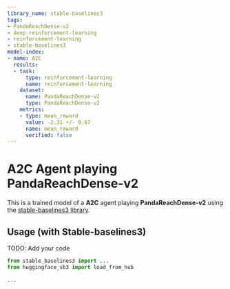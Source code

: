 ```yaml
---
library_name: stable-baselines3
tags:
- PandaReachDense-v2
- deep-reinforcement-learning
- reinforcement-learning
- stable-baselines3
model-index:
- name: A2C
  results:
  - task:
      type: reinforcement-learning
      name: reinforcement-learning
    dataset:
      name: PandaReachDense-v2
      type: PandaReachDense-v2
    metrics:
    - type: mean_reward
      value: -2.31 +/- 0.67
      name: mean_reward
      verified: false
---
```


# **A2C** Agent playing **PandaReachDense-v2**
This is a trained model of a **A2C** agent playing **PandaReachDense-v2**
using the [stable-baselines3 library](https://github.com/DLR-RM/stable-baselines3).

## Usage (with Stable-baselines3)
TODO: Add your code


```python
from stable_baselines3 import ...
from huggingface_sb3 import load_from_hub

...
```
